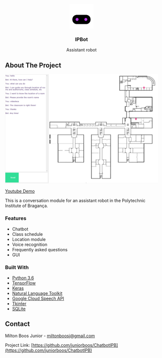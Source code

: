 <!-- PROJECT LOGO -->
<br />
<p align="center">
  <a href="https://github.com/juniorboos/Smart-Parking">
    <img src="assets/icon.png" alt="Logo" width="80" height="80">
  </a>

  <h3 align="center">IPBot</h3>

  <p align="center">
    Assistant robot
  </p>
</p>


<!-- ABOUT THE PROJECT -->
## About The Project
<p align="center">
  <img src="assets/screenshot.png" alt="Logo" width="600">
  
  [Youtube Demo](https://youtu.be/gOLF7uMMAAM)
</p>


This is a conversation module for an assistant robot in the Polytechnic Institute of Bragança.

### Features

* Chatbot
* Class schedule
* Location module
* Voice recognition
* Frequently asked questions
* GUI


### Built With

* [Python 3.6](https://www.python.org)
* [TensorFlow](https://www.tensorflow.org)
* [Keras](https://keras.io)
* [Natural Language Toolkit](https://www.nltk.org)
* [Google Cloud Speech API](https://cloud.google.com/speech-to-text)
* [Tkinter](https://docs.python.org/3/library/tkinter.html)
* [SQLite](https://www.sqlite.org/index.html)


<!-- CONTACT -->
## Contact

Milton Boos Junior - miltonboosj@gmail.com

Project Link: [https://github.com/juniorboos/ChatbotIPB](https://github.com/juniorboos/ChatbotIPB)






